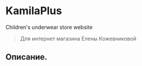# KamilaPlus

Children's underwear store website
> Для интернет магазина Елены Кожевниковой

## Описание.
